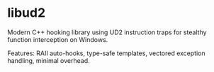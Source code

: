 # libud2

Modern C++ hooking library using UD2 instruction traps for stealthy function interception on Windows.

Features: RAII auto-hooks, type-safe templates, vectored exception handling, minimal overhead.
